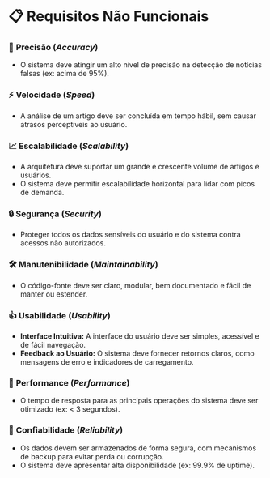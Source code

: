 # 📋 Requisitos Não Funcionais

### 🎯 **Precisão** (*Accuracy*)
- O sistema deve atingir um alto nível de precisão na detecção de notícias falsas (ex: acima de 95%).

### ⚡️ **Velocidade** (*Speed*)
- A análise de um artigo deve ser concluída em tempo hábil, sem causar atrasos perceptíveis ao usuário.

### 📈 **Escalabilidade** (*Scalability*)
- A arquitetura deve suportar um grande e crescente volume de artigos e usuários.
- O sistema deve permitir escalabilidade horizontal para lidar com picos de demanda.

### 🔒 **Segurança** (*Security*)
- Proteger todos os dados sensíveis do usuário e do sistema contra acessos não autorizados.

### 🛠️ **Manutenibilidade** (*Maintainability*)
- O código-fonte deve ser claro, modular, bem documentado e fácil de manter ou estender.

### 👍 **Usabilidade** (*Usability*)
- **Interface Intuitiva:** A interface do usuário deve ser simples, acessível e de fácil navegação.
- **Feedback ao Usuário:** O sistema deve fornecer retornos claros, como mensagens de erro e indicadores de carregamento.

### 🚀 **Performance** (*Performance*)
- O tempo de resposta para as principais operações do sistema deve ser otimizado (ex: < 3 segundos).

### 💾 **Confiabilidade** (*Reliability*)
- Os dados devem ser armazenados de forma segura, com mecanismos de backup para evitar perda ou corrupção.
- O sistema deve apresentar alta disponibilidade (ex: 99.9% de uptime).